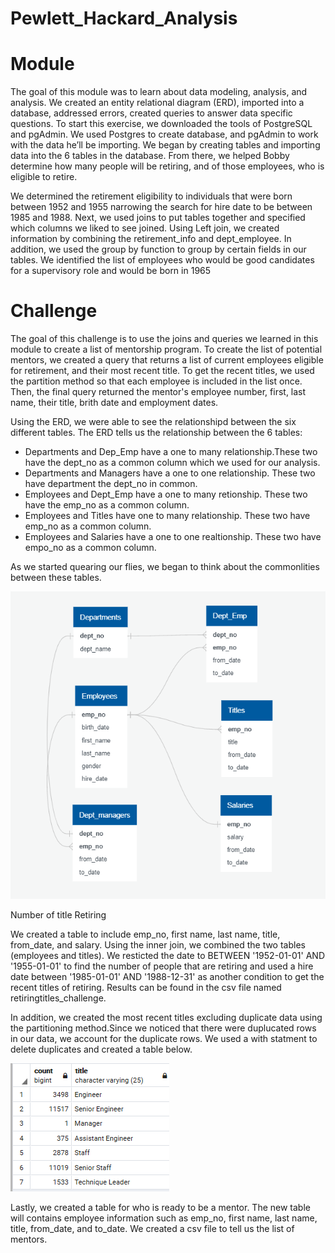# Pewlett_Hackard_Analysis

# Module 

The goal of this module was to learn about data modeling, analysis, and analysis. We created an entity relational diagram (ERD), imported into a database, addressed errors, created queries to answer data specific questions. To start this exercise, we downloaded the tools of PostgreSQL and pgAdmin. We used Postgres to create database, and pgAdmin to work with the data he’ll be importing. We began by creating tables and importing data into the 6 tables in the database. From there, we helped Bobby determine how many people will be retiring, and of those employees, who is eligible to retire.

We determined the retirement eligibility to individuals that were born between 1952 and 1955  narrowing the search for hire date to be between 1985 and 1988. Next, we used joins to put tables together and specified which columns we liked to see joined. Using Left join, we created information by combining the retirement_info and dept_employee. In addition, we used the group by function to group by certain fields in our tables. We identified the list of employees who would be good candidates for a supervisory role and would be born in 1965

# Challenge
The goal of this challenge is to use the joins and queries we learned in this module to create a list of mentorship program. To create the list of potential mentors, we created a query that returns a list of current employees  eligible for retirement, and their most recent title. To get the recent titles, we used the partition method so that each employee is included in the list once. Then, the final query returned the mentor's employee number, first, last name, their title, brith date and employment dates. 

Using the ERD, we were able to see the relationshipd between the six different tables. The ERD tells us the relationship between the 6 tables:

- Departments and Dep_Emp have a one to many relationship.These two have the dept_no as a common column which we used for our analysis.
- Departments and Managers have a one to one relationship. These two have department the dept_no in common.
- Employees and Dept_Emp have a one to many retionship. These two have the emp_no as a common column.
- Employees and Titles have one to many relationship. These two have emp_no as a common column.
- Employees and Salaries have a one to one realtionship. These two have empo_no as a common column. 

As we started quearing our flies, we began to think about the commonlities between these tables. 

![](ERD_updated.png)

Number of title Retiring 

We created a table to include emp_no, first name, last name, title, from_date, and salary. Using the inner join, we combined the two tables (employees and titles). We resticted the date to BETWEEN '1952-01-01' AND '1955-01-01' to find the number of people that are retiring and used a hire date between '1985-01-01' AND '1988-12-31' as another condition to get the recent titles of retiring.
Results can be found in the csv file named retiringtitles_challenge. 

In addition, we created the most recent titles excluding duplicate data using the partitioning method.Since we noticed that there were duplucated rows in our data, we account for the duplicate rows. We used a with statment to delete duplicates and created a table below.

![](counttitles.PNG)

Lastly, we created a table for who is ready to be a mentor. The new table will contains employee information such as emp_no, first name, last name, title, from_date, and to_date. We created a csv file to tell us the list of mentors. 




